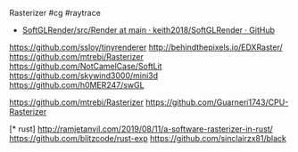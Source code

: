 Rasterizer
#cg #raytrace

- [SoftGLRender/src/Render at main · keith2018/SoftGLRender · GitHub](https://github.com/keith2018/SoftGLRender/tree/main/src/Render)

https://github.com/ssloy/tinyrenderer
http://behindthepixels.io/EDXRaster/
https://github.com/mtrebi/Rasterizer
https://github.com/NotCamelCase/SoftLit
https://github.com/skywind3000/mini3d
https://github.com/h0MER247/swGL


https://github.com/mtrebi/Rasterizer
https://github.com/Guarneri1743/CPU-Rasterizer

[* rust]
http://ramjetanvil.com/2019/08/11/a-software-rasterizer-in-rust/
https://github.com/blitzcode/rust-exp
https://github.com/sinclairzx81/black
